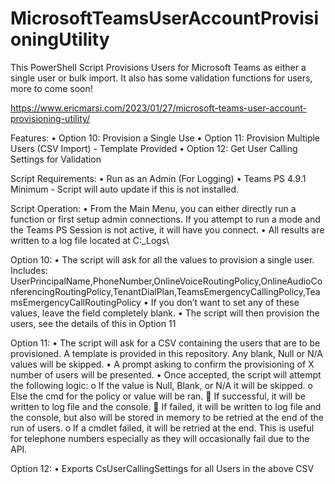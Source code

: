 # MicrosoftTeamsUserAccountProvisioningUtility

This PowerShell Script Provisions Users for Microsoft Teams as either a single user or bulk import. It also has some validation functions for users, more to come soon!

https://www.ericmarsi.com/2023/01/27/microsoft-teams-user-account-provisioning-utility/

Features:
•	Option 10: Provision a Single Use
•	Option 11: Provision Multiple Users (CSV Import) - Template Provided
•	Option 12: Get User Calling Settings for Validation


Script Requirements:
•	Run as an Admin (For Logging)
•	Teams PS 4.9.1 Minimum - Script will auto update if this is not installed.


Script Operation:
•	From the Main Menu, you can either directly run a function or first setup admin connections. If you attempt to run a mode and the Teams PS Session is not active, it will have you connect.
•	All results are written to a log file located at C:\_Logs\


Option 10:
•	The script will ask for all the values to provision a single user. Includes: UserPrincipalName,PhoneNumber,OnlineVoiceRoutingPolicy,OnlineAudioConferencingRoutingPolicy,TenantDialPlan,TeamsEmergencyCallingPolicy,TeamsEmergencyCallRoutingPolicy
•	If you don’t want to set any of these values, leave the field completely blank.
•	The script will then provision the users, see the details of this in Option 11


Option 11:
•	The script will ask for a CSV containing the users that are to be provisioned. A template is provided in this repository. Any blank, Null or N/A values will be skipped.
•	A prompt asking to confirm the provisioning of X number of users will be presented.
•	Once accepted, the script will attempt the following logic:
o	If the value is Null, Blank, or N/A it will be skipped.
o	Else the cmd for the policy or value will be ran.
	If successful, it will be written to log file and the console.
	If failed, it will be written to log file and the console, but also will be stored in memory to be retried at the end of the run of users.
o	If a cmdlet failed, it will be retried at the end. This is useful for telephone numbers especially as they will occasionally fail due to the API.
 
Option 12:
•	Exports CsUserCallingSettings for all Users in the above CSV
